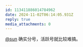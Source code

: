 ```yaml
---
id: 113411886014784962
date: 2024-11-02T06:14:05.931Z
reply: true
media_attachments: 0
---
```


[@sun](https://ow3.cn/users/sun) 确实分号，活跃号就比较难搞。

